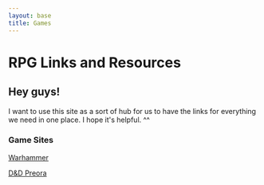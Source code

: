 ```yaml
---
layout: base
title: Games
---
```


# RPG Links and Resources

## Hey guys!

I want to use this site as a sort of hub for us to have the links for everything we need in one place. I hope it's helpful. ^^

### Game Sites
[Warhammer](/games/warhammer.md)

[D&D Preora](/games/dnd.md)